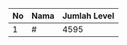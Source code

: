 | No | Nama            | Jumlah Level |
|----|-----------------|--------------|
| 1  | #    |    4595        |
